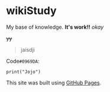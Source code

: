 # wikiStudy
My base of knowledge.
**It's work!!**
_okay_

~~yy~~

>jaisdji


Code`#0969DA`:
```
print("Jojo")
```

This site was built using [GitHub Pages](https://pages.github.com/).
